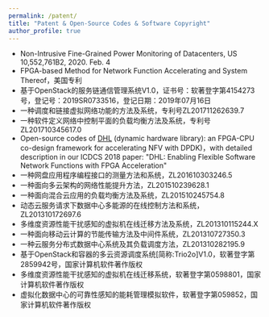 ```yaml
---
permalink: /patent/
title: "Patent & Open-Source Codes & Software Copyright"
author_profile: true
---
```


* Non-Intrusive Fine-Grained Power Monitoring of Datacenters, US 10,552,761B2, 2020. Feb. 4
* FPGA-based Method for Network Function Accelerating and System Thereof，美国专利
* 基于OpenStack的服务链通信管理系统V1.0，证书号：软著登字第4154273号，登记号：2019SR0733516，登记日期：2019年07月16日
* 一种调度和链接虚拟网络功能的方法及系统，专利号ZL201711262639.7
* 一种软件定义网络中控制平面的负载均衡方法及系统，专利号ZL201710345617.0
* Open-source codes of <a href="https://github.com/OpenCloudNeXt/DHL">DHL</a> (dynamic hardware library): an FPGA-CPU co-design framework for accelerating NFV with DPDK)，with detailed description in our ICDCS 2018 paper: "DHL: Enabling Flexible Software Network Functions with FPGA Acceleration"
* 一种网盘应用程序编程接口的测量方法和系统，ZL201610303246.5
* 一种面向多云架构的网络性能提升方法，ZL201510239628.1
* 一种面向混合云应用的负载均衡方法及系统，ZL201510245754.8
* 动态云服务请求下数据中心多能源的在线控制方法和系统，ZL201310172697.6
* 多维度资源性能干扰感知的虚拟机在线迁移方法及系统，ZL201310115244.X
* 一种面向移动云计算的节能传输方法及中间件系统，ZL201310727350.3
* 一种云服务分布式数据中心系统及其负载调度方法，ZL201310282195.9
* 基于OpenStack和容器的多云资源调度系统[简称:Trio2o]V1.0，软著登字第2859942号，国家计算机软件著作版权
* 多维度资源性能干扰感知的虚拟机在线迁移系统，软著登字第0598801，国家计算机软件著作版权
* 虚拟化数据中心的可靠性感知的能耗管理模拟软件，软著登字第059852，国家计算机软件著作版权
